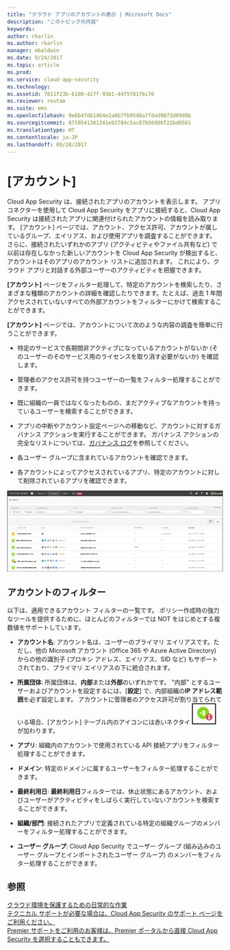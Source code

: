 ```yaml
---
title: "クラウド アプリのアカウントの表示 | Microsoft Docs"
description: "このトピックの内容"
keywords: 
author: rkarlin
ms.author: rkarlin
manager: mbaldwin
ms.date: 9/24/2017
ms.topic: article
ms.prod: 
ms.service: cloud-app-security
ms.technology: 
ms.assetid: 7811f23b-6100-427f-93b1-44f5f81f6c76
ms.reviewer: reutam
ms.suite: ems
ms.openlocfilehash: 9e6b47d61464e2a8b7fb95d8a7fdad9873d09d0b
ms.sourcegitcommit: 8759541301241e03784c5ac87b56986f22bd0561
ms.translationtype: HT
ms.contentlocale: ja-JP
ms.lasthandoff: 09/28/2017
---
```

# <a name="accounts"></a>[アカウント]
Cloud App Security は、接続されたアプリのアカウントを表示します。 アプリ コネクターを使用して Cloud App Security をアプリに接続すると、Cloud App Security は接続されたアプリに関連付けられたアカウントの情報を読み取ります。 [アカウント] ページでは、アカウント、アクセス許可、アカウントが属しているグループ、エイリアス、および使用アプリを調査することができます。 さらに、接続されたいずれかのアプリ (アクティビティやファイル共有など) で以前は存在しなかった新しいアカウントを Cloud App Security が検出すると、アカウントはそのアプリのアカウント リストに追加されます。 これにより、クラウド アプリと対話する外部ユーザーのアクティビティを把握できます。


**[アカウント]** ページをフィルター処理して、特定のアカウントを検索したり、さまざまな種類のアカウントの詳細を確認したりできます。たとえば、過去 1 年間アクセスされていないすべての外部アカウントをフィルターにかけて検索することができます。 

**[アカウント]** ページでは、アカウントについて次のような内容の調査を簡単に行うことができます。  

-   特定のサービスで長期間非アクティブになっているアカウントがないか (そのユーザーのそのサービス用のライセンスを取り消す必要がないか) を確認します。  
-   管理者のアクセス許可を持つユーザーの一覧をフィルター処理することができます。  

-   既に組織の一員ではなくなったものの、まだアクティブなアカウントを持っているユーザーを検索することができます。  

-   アプリの中断やアカウント設定ページへの移動など、アカウントに対するガバナンス アクションを実行することができます。 ガバナンス アクションの完全なリストについては、[ガバナンス ログ](governance-actions.md)を参照してください。
    
-   各ユーザー グループに含まれているアカウントを確認できます。  

-   各アカウントによってアクセスされているアプリ、特定のアカウントに対して削除されているアプリを確認できます。
    

![アカウントの画面](./media/accounts-page.png)

## <a name="account-filters"></a>アカウントのフィルター
以下は、適用できるアカウント フィルターの一覧です。 ポリシー作成時の強力なツールを提供するために、ほとんどのフィルターでは NOT をはじめとする複数値をサポートしています。  
  
- **アカウント名**: アカウント名は、ユーザーのプライマリ エイリアスです。ただし、他の Microsoft アカウント (Office 365 や Azure Active Directory) からの他の識別子 (プロキシ アドレス、エイリアス、SID など) もサポートされており、プライマリ エイリアスの下に統合されます。

- **所属団体**: 所属団体は、**内部**または**外部**のいずれかです。 "内部" とするユーザーおよびアカウントを設定するには、[**設定**] で、内部組織の**IP アドレス範囲**を必ず設定します。 アカウントに管理者のアクセス許可が割り当てられている場合、[アカウント] テーブル内のアイコンには赤いネクタイ ![アカウント管理アイコン](./media/accounts-admin-icon.png) が加わります。

- **アプリ**: 組織内のアカウントで使用されている API 接続アプリをフィルター処理することができます。

- **ドメイン**: 特定のドメインに属するユーザーをフィルター処理することができます。

- **最終利用日**: **最終利用日**フィルターでは、休止状態にあるアカウント、およびユーザーがアクティビティをしばらく実行していないアカウントを検索することができます。

- **組織/部門**: 接続されたアプリで定義されている特定の組織グループのメンバーをフィルター処理することができます。

- **ユーザー グループ**: Cloud App Security でユーザー グループ (組み込みのユーザー グループとインポートされたユーザー グループ) のメンバーをフィルター処理することができます。


## <a name="see-also"></a>参照  
[クラウド環境を保護するための日常的な作業](daily-activities-to-protect-your-cloud-environment.md)   
[テクニカル サポートが必要な場合は、Cloud App Security のサポート ページをご利用ください。](http://support.microsoft.com/oas/default.aspx?prid=16031)   
[Premier サポートをご利用のお客様は、Premier ポータルから直接 Cloud App Security を選択することもできます。](https://premier.microsoft.com/)  
  
  